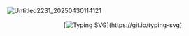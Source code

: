 ![Untitled2231_20250430114121](https://github.com/user-attachments/assets/8c624df9-6a5c-490a-b6c6-d70eb510f4f9)

ㅤㅤㅤㅤㅤㅤㅤㅤㅤㅤ[![Typing SVG](https://readme-typing-svg.demolab.com?font=Fira+Code&pause=1000&color=B0B4A8&width=435&lines=NOSOI;SEED;GROWTH;WAKEFULNESSES;SPREAD.)](https://git.io/typing-svg)
